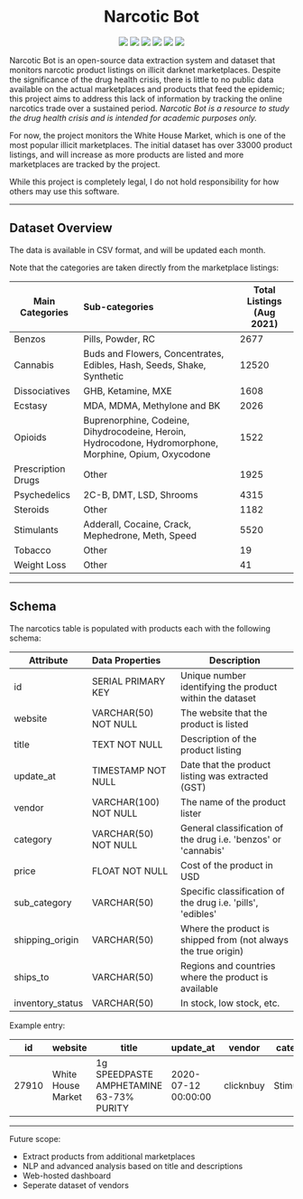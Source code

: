 <h1 align="center"> Narcotic Bot</h1>

<p align="center" >
</p>

<p align="center">

<img src="https://camo.githubusercontent.com/4ec342876a40b53ffc6230a41196528690f9f42b1098fd354df46c649720b4c6/68747470733a2f2f696d672e736869656c64732e696f2f7374617469632f76313f7374796c653d666f722d7468652d6261646765266d6573736167653d446f636b657226636f6c6f723d323439364544266c6f676f3d446f636b6572266c6f676f436f6c6f723d464646464646266c6162656c3d">
  
<img src="https://camo.githubusercontent.com/0d38b6315bf13f3cae659b1e1c4d966d767a1c107ee017db5b5c8ed77af62e8d/68747470733a2f2f696d672e736869656c64732e696f2f7374617469632f76313f7374796c653d666f722d7468652d6261646765266d6573736167653d4f70656e2b41636365737326636f6c6f723d463638323132266c6f676f3d4f70656e2b416363657373266c6f676f436f6c6f723d464646464646266c6162656c3d">
  
<img src="https://camo.githubusercontent.com/9e84c0c211dfc29162133715e87b2e359a9301d7a8b90d0fc15299d417416569/68747470733a2f2f696d672e736869656c64732e696f2f7374617469632f76313f7374796c653d666f722d7468652d6261646765266d6573736167653d4f70656e2b536f757263652b496e697469617469766526636f6c6f723d334441363339266c6f676f3d4f70656e2b536f757263652b496e6974696174697665266c6f676f436f6c6f723d464646464646266c6162656c3d">
 
<img src="https://camo.githubusercontent.com/3df944c2b99f86f1361df72285183e890f11c52d36dfcd3c2844c6823c823fc1/68747470733a2f2f696d672e736869656c64732e696f2f7374617469632f76313f7374796c653d666f722d7468652d6261646765266d6573736167653d507974686f6e26636f6c6f723d333737364142266c6f676f3d507974686f6e266c6f676f436f6c6f723d464646464646266c6162656c3d">

<img src="https://camo.githubusercontent.com/f14087986b1e42f4fd93d7f1d266c0b059236febb6f9f052311f60de2c0309da/68747470733a2f2f696d672e736869656c64732e696f2f7374617469632f76313f7374796c653d666f722d7468652d6261646765266d6573736167653d546f722b50726f6a65637426636f6c6f723d374534373938266c6f676f3d546f722b50726f6a656374266c6f676f436f6c6f723d464646464646266c6162656c3d">

<img src="https://img.shields.io/github/license/adamlabrash/Narcotic-Bot">
  
</p>

Narcotic Bot is an open-source data extraction system and dataset that monitors narcotic product listings on illicit darknet marketplaces. Despite the significance of the drug health crisis, there is little to no public data available on the actual marketplaces and products that feed the epidemic; this project aims to address this lack of information by tracking the online narcotics trade over a sustained period. *Narcotic Bot is a resource to study the drug health crisis and is intended for academic purposes only.*

For now, the project monitors the White House Market, which is one of the most popular illicit marketplaces. The initial dataset has over 33000 product listings, and will increase as more products are listed and more marketplaces are tracked by the project.

While this project is completely legal, I do not hold responsibility for how others may use this software.

-----

## Dataset Overview

The data is available in CSV format, and will be updated each month.

Note that the categories are taken directly from the marketplace listings:


| Main Categories        | Sub-categories           | Total Listings (Aug 2021) |
| ------------- |:-------------| ---|
| Benzos      | Pills, Powder, RC | 2677 |
| Cannabis      | Buds and Flowers, Concentrates, Edibles, Hash, Seeds, Shake, Synthetic    | 12520 |
| Dissociatives | GHB, Ketamine, MXE     | 1608 |
| Ecstasy      | MDA, MDMA, Methylone and BK     | 2026 |
| Opioids | Buprenorphine, Codeine, Dihydrocodeine, Heroin, Hydrocodone, Hydromorphone, Morphine, Opium, Oxycodone    | 1522 |
| Prescription Drugs      | Other      | 1925 |
| Psychedelics | 2C-B, DMT, LSD, Shrooms      | 4315 |
| Steroids      | Other      | 1182 |
| Stimulants | Adderall, Cocaine, Crack, Mephedrone, Meth, Speed     | 5520 |
| Tobacco      | Other      | 19 |
| Weight Loss | Other      | 41 |


-----

## Schema

The narcotics table is populated with products each with the following schema:

| Attribute | Data Properties | Description |
| ----- |:-----| ------------|
| id | SERIAL PRIMARY KEY | Unique number identifying the product within the dataset|
| website | VARCHAR(50) NOT NULL | The website that the product is listed |
| title | TEXT NOT NULL | Description of the product listing |
| update_at | TIMESTAMP NOT NULL | Date that the product listing was extracted (GST) |
| vendor | VARCHAR(100) NOT NULL | The name of the product lister |
| category | VARCHAR(50) NOT NULL | General classification of the drug i.e. 'benzos' or 'cannabis'|
| price | FLOAT NOT NULL | Cost of the product in USD |
| sub_category | VARCHAR(50) | Specific classification of the drug i.e. 'pills', 'edibles' |
| shipping_origin | VARCHAR(50) | Where the product is shipped from (not always the true origin) |
| ships_to | VARCHAR(50) | Regions and countries where the product is available |
| inventory_status | VARCHAR(50) | In stock, low stock, etc. |


Example entry:

| id | website | title | update_at | vendor | category | price | sub_category | shipping_origin | ships_to | inventory_status |
|--- | --- | --- | --- | --- | --- | --- | --- | --- | --- | --- |
| 27910 | White House Market | 1g SPEEDPASTE AMPHETAMINE 63-73% PURITY | 2020-07-12 00:00:00 | clicknbuy | Stimulants | 9.24 | Speed | Netherlands | Worldwide | In stock |


-----

Future scope:
* Extract products from additional marketplaces
* NLP and advanced analysis based on title and descriptions
* Web-hosted dashboard
* Seperate dataset of vendors
